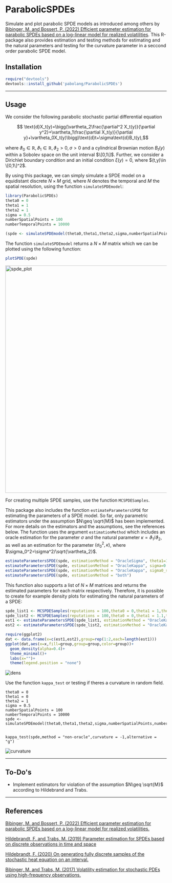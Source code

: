 # ParabolicSPDEs
Simulate and plot parabolic SPDE models as introduced among others by [Bibinger, M. and Bossert, P. (2022) Efficient parameter estimation for parabolic SPDEs based on a log-linear model for realized volatilities](https://arxiv.org/abs/2207.00357). This R-package also provides estimation and testing methods for estimating and the natural parameters and testing for the curvature parameter in a seccond order parabolic SPDE model.

## Installation

```r
require("devtools")
devtools::install_github('pabolang/ParabolicSPDEs')
```

---


## Usage
We consider the following parabolic stochastic partial differential equation 

$$ \text{d}X_t(y)=\bigg(\vartheta_2\frac{\partial^2 X_t(y)}{\partial y^2}+\vartheta_1\frac{\partial X_t(y)}{\partial y}+\vartheta_0X_t(y)\bigg)\text{d}t+\sigma\text{d}B_t(y),$$

where $\vartheta_0\in\mathbb{R}, \vartheta_1\in\mathbb{R},\vartheta_2>0,\sigma>0$ 
and a cylindrical Brownian motion $B_t(y)$ within a Sobolev space 
on the unit interval $\[0,1\]$. 
Further, we consider a Dirichlet boundary condition and an initial condition $\xi(y)=0$, 
where $(t,y)\in \[0,1\]^2$.


By using this package, we can simply simulate a SPDE model on a equidistant discrete $N\times M$ grid, 
where $N$ denotes the temporal and $M$ the spatial resolution, using the function `simulateSPDEmodel`:
```r
library(ParabolicSPDEs)
theta0 = 0
theta1 = 1
theta2 = 1
sigma = 0.5
numberSpatialPoints = 100
numberTemporalPoints = 10000

(spde <- simulateSPDEmodel(theta0,theta1,theta2,sigma,numberSpatialPoints,numberTemporalPoints))
```
The function `simulateSPDEmodel` returns a $N\times M$ matrix which we can be plotted using the following function:
```r
plotSPDE(spde)
```

<img width="709" alt="spde_plot" src="https://user-images.githubusercontent.com/78961989/177564860-d90f651e-763a-41b3-aa10-b3162fb571a2.png">


For creating multiple SPDE samples, use the function `MCSPDESamples`. 

This package also includes the function `estimateParametersSPDE` for estimating the parameters of a SPDE model. So far, only parametric estimators under the assumption $N\geq \sqrt{M}$ has been implemented. For more details on the estimators and the assumptions, see the references below. The function uses  the argument `estimationMethod` which includes an oracle estimation for the parameter $\sigma$ 
and the natural parameter $\kappa=\vartheta_1/\vartheta_2$, 
as well as an estimation for the parameter $(\sigma_0^2,\kappa)$, 
where $\sigma_0^2=\sigma^2/\sqrt{\vartheta_2}$.
```r
estimateParametersSPDE(spde, estimationMethod = "OracleSigma", theta1=1,theta2 = 1)
estimateParametersSPDE(spde, estimationMethod = "OracleKappa", sigma=0.5,theta2 = 1)
estimateParametersSPDE(spde, estimationMethod = "OracleKappa", sigma0_squared = 0.5^2/sqrt(1)))
estimateParametersSPDE(spde, estimationMethod = "both")
```
This function also supports a list of $N\times M$ matrices and returns the estimated parameters for each matrix respectively. 
Therefore, it is possible to create for example density plots for estimating the natural parameters of a SPDE:
```r
spde_list1 <- MCSPDESamples(reputations = 100,theta0 = 0,theta1 = 1,theta2 = 1,sigma = 0.5, numberSpatialPoints = 10, numberTemporalPoints = 1000)
spde_list2 <- MCSPDESamples(reputations = 100,theta0 = 0,theta1 = 1.1,theta2 = 1,sigma = 1, numberSpatialPoints = 10, numberTemporalPoints = 1000)
est1 <- estimateParametersSPDE(spde_list1, estimationMethod = "OracleKappa", theta2 = 1, sigma= 0.5)
est2 <- estimateParametersSPDE(spde_list2, estimationMethod = "OracleKappa", theta2 = 1, sigma = 1)

require(ggplot2)
dat <- data.frame(x=c(est1,est2),group=rep(1:2,each=length(est1)))
ggplot(dat,aes(x=x,fill=group,group=group,color=group))+
  geom_density(alpha=0.4)+
  theme_minimal()+
  labs(x="")+
  theme(legend.position = "none")
```

![dens](https://user-images.githubusercontent.com/78961989/177566297-9ae4c448-88fd-43ea-a3bb-21356528ae6a.png)

Use the function `kappa_test` or testing if theres a curvature in random field.

```
theta0 = 0
theta1 = 0
theta2 = 1
sigma = 0.5
numberSpatialPoints = 100
numberTemporalPoints = 10000
spde <- simulateSPDEmodel(theta0,theta1,theta2,sigma,numberSpatialPoints,numberTemporalPoints)


kappa_test(spde,method = "non-oracle",curvature = -1,alternative = "g")

```
![curvature](https://user-images.githubusercontent.com/78961989/180608713-2fa6ce9d-872d-4657-b997-c69d9b1c0465.png)

---

## To-Do's
- Implement estimators for violation of the assumption $N\geq \sqrt{M}$ according to Hildebrand and Trabs.
---

## References
[Bibinger, M. and Bossert, P. (2022) Efficient parameter estimation for parabolic SPDEs based on a log-linear model for realized volatilities.](https://arxiv.org/abs/2207.00357)

[Hildebrandt, F. and Trabs, M. (2019) Parameter estimation for SPDEs based on discrete observations in time and space](https://arxiv.org/abs/1910.01004)

[Hildebrandt, F. (2020) On generating fully discrete samples of the stochastic heat equation on an interval.](https://arxiv.org/abs/2001.03403)

[Bibinger, M. and Trabs, M. (2017) Volatility estimation for stochastic PDEs using high-frequency observations.](https://arxiv.org/abs/1710.03519)
